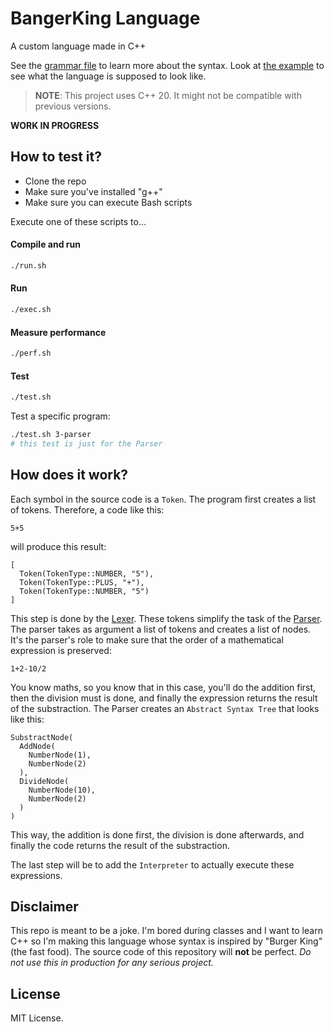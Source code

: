 # BangerKing Language

A custom language made in C++

See the [grammar file](./grammar.txt) to learn more about the syntax.
Look at [the example](./examples/hello_world.bk) to see what the language is supposed to look like.

> **NOTE**: This project uses C++ 20. It might not be compatible with previous versions.

**WORK IN PROGRESS**

## How to test it?

- Clone the repo
- Make sure you've installed "g++"
- Make sure you can execute Bash scripts

Execute one of these scripts to...

#### Compile and run

```bash
./run.sh
```

#### Run

```bash
./exec.sh
```

#### Measure performance

```bash
./perf.sh
```

#### Test

```bash
./test.sh
```

Test a specific program:

```bash
./test.sh 3-parser
# this test is just for the Parser
```

## How does it work?

Each symbol in the source code is a `Token`. The program first creates a list of tokens. Therefore, a code like this:

```
5+5
```

will produce this result:

```
[
  Token(TokenType::NUMBER, "5"),
  Token(TokenType::PLUS, "+"),
  Token(TokenType::NUMBER, "5")
]
```

This step is done by the [Lexer](./include/lexer.h). These tokens simplify the task of the [Parser](./include/parser.h). The parser takes as argument a list of tokens and creates a list of nodes. It's the parser's role to make sure that the order of a mathematical expression is preserved:

```
1+2-10/2
```

You know maths, so you know that in this case, you'll do the addition first, then the division must is done, and finally the expression returns the result of the substraction. The Parser creates an `Abstract Syntax Tree` that looks like this:

```
SubstractNode(
  AddNode(
    NumberNode(1),
    NumberNode(2)
  ),
  DivideNode(
    NumberNode(10),
    NumberNode(2)
  )
)
```

This way, the addition is done first, the division is done afterwards, and finally the code returns the result of the substraction.

The last step will be to add the `Interpreter` to actually execute these expressions.

## Disclaimer

This repo is meant to be a joke. I'm bored during classes and I want to learn C++ so I'm making this language whose syntax is inspired by "Burger King" (the fast food). The source code of this repository will **not** be perfect. _Do not use this in production for any serious project._

## License

MIT License.